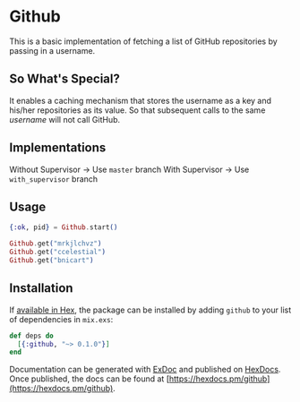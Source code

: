 # Github

This is a basic implementation of fetching a list of GitHub repositories by
passing in a username.

## So What's Special?

It enables a caching mechanism that stores the username as a key and his/her
repositories as its value. So that subsequent calls to the same *username*
will not call GitHub.

## Implementations

Without Supervisor -> Use `master` branch
With Supervisor    -> Use `with_supervisor` branch

## Usage

```elixir
{:ok, pid} = Github.start()

Github.get("mrkjlchvz")
Github.get("ccelestial")
Github.get("bnicart")
```

## Installation

If [available in Hex](https://hex.pm/docs/publish), the package can be installed
by adding `github` to your list of dependencies in `mix.exs`:

```elixir
def deps do
  [{:github, "~> 0.1.0"}]
end
```

Documentation can be generated with [ExDoc](https://github.com/elixir-lang/ex_doc)
and published on [HexDocs](https://hexdocs.pm). Once published, the docs can
be found at [https://hexdocs.pm/github](https://hexdocs.pm/github).
